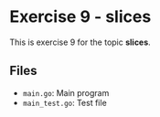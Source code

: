 # Exercise 9 - slices

This is exercise 9 for the topic **slices**.

## Files
- `main.go`: Main program
- `main_test.go`: Test file

